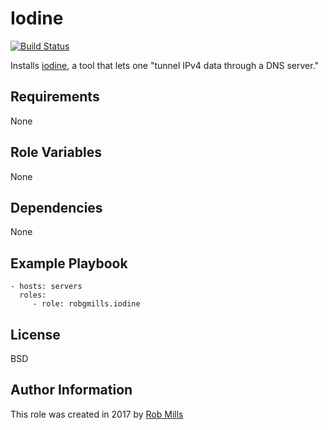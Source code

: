 Iodine
=========
[![Build Status](https://travis-ci.org/robgmills/ansible-iodine.svg?branch=master)](https://travis-ci.org/robgmills/ansible-iodine)

Installs [iodine](http://code.kryo.se/iodine/), a tool that lets one "tunnel IPv4 data through a DNS server."

Requirements
------------

None

Role Variables
--------------

None

Dependencies
------------

None

Example Playbook
----------------

    - hosts: servers
      roles:
         - role: robgmills.iodine

License
-------

BSD

Author Information
------------------

This role was created in 2017 by [Rob Mills](https://robgmills.com)
